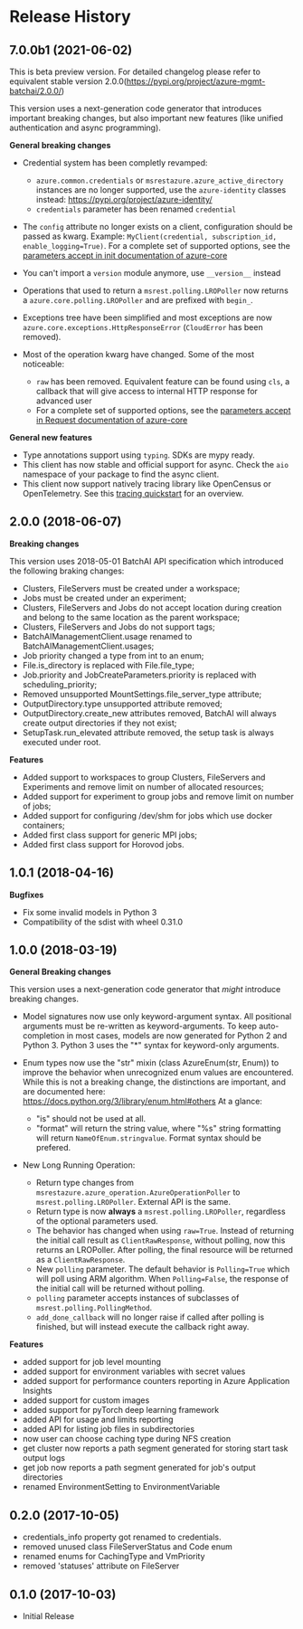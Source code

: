 # Release History

## 7.0.0b1 (2021-06-02)

This is beta preview version.
For detailed changelog please refer to equivalent stable version 2.0.0(https://pypi.org/project/azure-mgmt-batchai/2.0.0/)

This version uses a next-generation code generator that introduces important breaking changes, but also important new features (like unified authentication and async programming).

**General breaking changes**

- Credential system has been completly revamped:

  - `azure.common.credentials` or `msrestazure.azure_active_directory` instances are no longer supported, use the `azure-identity` classes instead: https://pypi.org/project/azure-identity/
  - `credentials` parameter has been renamed `credential`

- The `config` attribute no longer exists on a client, configuration should be passed as kwarg. Example: `MyClient(credential, subscription_id, enable_logging=True)`. For a complete set of
  supported options, see the [parameters accept in init documentation of azure-core](https://github.com/Azure/azure-sdk-for-python/blob/main/sdk/core/azure-core/CLIENT_LIBRARY_DEVELOPER.md#available-policies)
- You can't import a `version` module anymore, use `__version__` instead
- Operations that used to return a `msrest.polling.LROPoller` now returns a `azure.core.polling.LROPoller` and are prefixed with `begin_`.
- Exceptions tree have been simplified and most exceptions are now `azure.core.exceptions.HttpResponseError` (`CloudError` has been removed).
- Most of the operation kwarg have changed. Some of the most noticeable:

  - `raw` has been removed. Equivalent feature can be found using `cls`, a callback that will give access to internal HTTP response for advanced user
  - For a complete set of supported options, see the [parameters accept in Request documentation of azure-core](https://github.com/Azure/azure-sdk-for-python/blob/main/sdk/core/azure-core/CLIENT_LIBRARY_DEVELOPER.md#available-policies)

**General new features**

- Type annotations support using `typing`. SDKs are mypy ready.
- This client has now stable and official support for async. Check the `aio` namespace of your package to find the async client.
- This client now support natively tracing library like OpenCensus or OpenTelemetry. See this [tracing quickstart](https://github.com/Azure/azure-sdk-for-python/tree/main/sdk/core/azure-core-tracing-opentelemetry) for an overview.

## 2.0.0 (2018-06-07)

**Breaking changes**

This version uses 2018-05-01 BatchAI API specification which introduced the following braking changes:

- Clusters, FileServers must be created under a workspace;
- Jobs must be created under an experiment;
- Clusters, FileServers and Jobs do not accept location during creation and belong to the same location as the parent
  workspace;
- Clusters, FileServers and Jobs do not support tags;
- BatchAIManagementClient.usage renamed to BatchAIManagementClient.usages;
- Job priority changed a type from int to an enum;
- File.is_directory is replaced with File.file_type;
- Job.priority and JobCreateParameters.priority is replaced with scheduling_priority;
- Removed unsupported MountSettings.file_server_type attribute;
- OutputDirectory.type unsupported attribute removed;
- OutputDirectory.create_new attributes removed, BatchAI will always create output directories if they not exist;
- SetupTask.run_elevated attribute removed, the setup task is always executed under root.

**Features**

- Added support to workspaces to group Clusters, FileServers and Experiments and remove limit on number of allocated
  resources;
- Added support for experiment to group jobs and remove limit on number of jobs;
- Added support for configuring /dev/shm for jobs which use docker containers;
- Added first class support for generic MPI jobs;
- Added first class support for Horovod jobs.

## 1.0.1 (2018-04-16)

**Bugfixes**

- Fix some invalid models in Python 3
- Compatibility of the sdist with wheel 0.31.0

## 1.0.0 (2018-03-19)

**General Breaking changes**

This version uses a next-generation code generator that *might* introduce breaking changes.

- Model signatures now use only keyword-argument syntax. All positional arguments must be re-written as keyword-arguments.
  To keep auto-completion in most cases, models are now generated for Python 2 and Python 3. Python 3 uses the "*" syntax for keyword-only arguments.
- Enum types now use the "str" mixin (class AzureEnum(str, Enum)) to improve the behavior when unrecognized enum values are encountered.
  While this is not a breaking change, the distinctions are important, and are documented here:
  https://docs.python.org/3/library/enum.html#others
  At a glance:

  - "is" should not be used at all.
  - "format" will return the string value, where "%s" string formatting will return `NameOfEnum.stringvalue`. Format syntax should be prefered.

- New Long Running Operation:

  - Return type changes from `msrestazure.azure_operation.AzureOperationPoller` to `msrest.polling.LROPoller`. External API is the same.
  - Return type is now **always** a `msrest.polling.LROPoller`, regardless of the optional parameters used.
  - The behavior has changed when using `raw=True`. Instead of returning the initial call result as `ClientRawResponse`,
    without polling, now this returns an LROPoller. After polling, the final resource will be returned as a `ClientRawResponse`.
  - New `polling` parameter. The default behavior is `Polling=True` which will poll using ARM algorithm. When `Polling=False`,
    the response of the initial call will be returned without polling.
  - `polling` parameter accepts instances of subclasses of `msrest.polling.PollingMethod`.
  - `add_done_callback` will no longer raise if called after polling is finished, but will instead execute the callback right away.

**Features**

- added support for job level mounting
- added support for environment variables with secret values
- added support for performance counters reporting in Azure Application Insights
- added support for custom images
- added support for pyTorch deep learning framework
- added API for usage and limits reporting
- added API for listing job files in subdirectories
- now user can choose caching type during NFS creation
- get cluster now reports a path segment generated for storing start task output logs
- get job now reports a path segment generated for job's output directories
- renamed EnvironmentSetting to EnvironmentVariable

## 0.2.0 (2017-10-05)

* credentials_info property got renamed to credentials.
* removed unused class FileServerStatus and Code enum
* renamed enums for CachingType and VmPriority
* removed 'statuses' attribute on FileServer

## 0.1.0 (2017-10-03)

* Initial Release